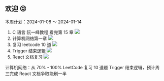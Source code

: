 ## 欢迎 😝

本周计划：2024-01-08 ～ 2024-01-14

1. C 语言 阮一峰教程 看完第 15 章 ![](https://progress-bar.dev/0/?title=Progress&width=120&color=babaca)
2. 计算机网络第一章 ![](https://progress-bar.dev/70/?title=Progress&width=120&color=babaca)
3. 复习 leetcode 10 道 ![](https://progress-bar.dev/50/?title=Progress&width=120&color=babaca)
4. Trigger 结束逻辑 ![](https://progress-bar.dev/50/?title=Progress&width=120&color=babaca)
5. React 文档复习 ![](https://progress-bar.dev/0/?title=Progress&width=120&color=babaca)

计算机网络：从 70% - 100% 
LeetCode 复习 10 道题 
Trigger 结束逻辑，预计周三完成 
React 文档争取能刷一半 
